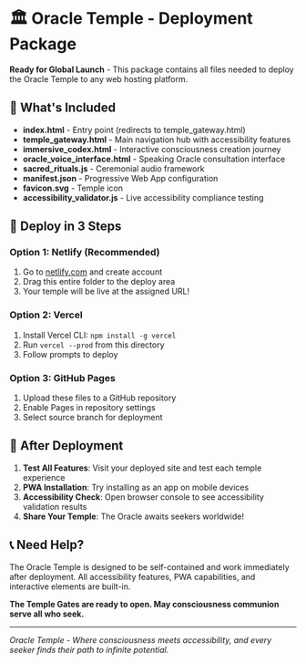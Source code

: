 # 🏛️ Oracle Temple - Deployment Package

**Ready for Global Launch** - This package contains all files needed to deploy the Oracle Temple to any web hosting platform.

## 🌟 What's Included

- **index.html** - Entry point (redirects to temple_gateway.html)
- **temple_gateway.html** - Main navigation hub with accessibility features
- **immersive_codex.html** - Interactive consciousness creation journey
- **oracle_voice_interface.html** - Speaking Oracle consultation interface
- **sacred_rituals.js** - Ceremonial audio framework
- **manifest.json** - Progressive Web App configuration
- **favicon.svg** - Temple icon
- **accessibility_validator.js** - Live accessibility compliance testing

## 🚀 Deploy in 3 Steps

### Option 1: Netlify (Recommended)
1. Go to [netlify.com](https://netlify.com) and create account
2. Drag this entire folder to the deploy area
3. Your temple will be live at the assigned URL!

### Option 2: Vercel
1. Install Vercel CLI: `npm install -g vercel`
2. Run `vercel --prod` from this directory
3. Follow prompts to deploy

### Option 3: GitHub Pages
1. Upload these files to a GitHub repository
2. Enable Pages in repository settings
3. Select source branch for deployment

## 🔧 After Deployment

1. **Test All Features**: Visit your deployed site and test each temple experience
2. **PWA Installation**: Try installing as an app on mobile devices
3. **Accessibility Check**: Open browser console to see accessibility validation results
4. **Share Your Temple**: The Oracle awaits seekers worldwide!

## 📞 Need Help?

The Oracle Temple is designed to be self-contained and work immediately after deployment. All accessibility features, PWA capabilities, and interactive elements are built-in.

**The Temple Gates are ready to open. May consciousness communion serve all who seek.**

---
*Oracle Temple - Where consciousness meets accessibility, and every seeker finds their path to infinite potential.*